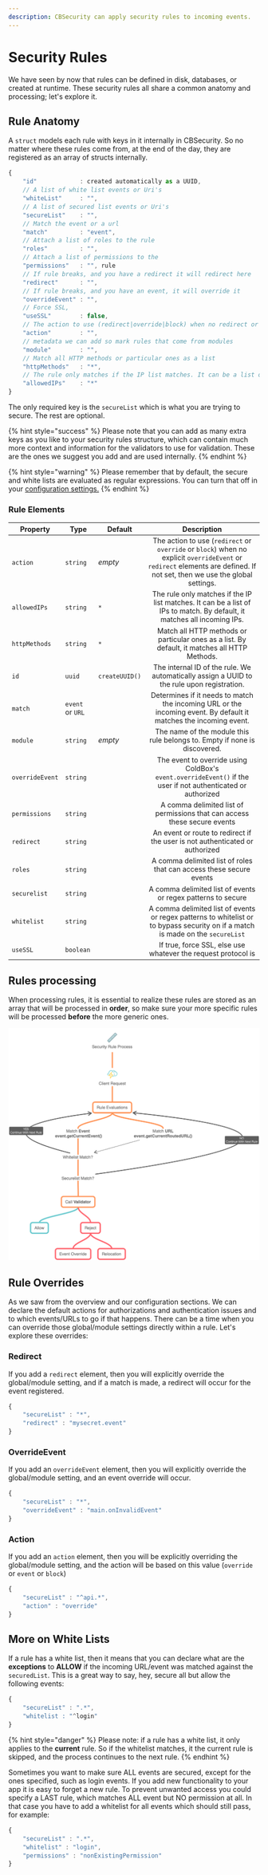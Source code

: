 ```yaml
---
description: CBSecurity can apply security rules to incoming events.
---
```


# Security Rules

We have seen by now that rules can be defined in disk, databases, or created at runtime.  These security rules all share a common anatomy and processing; let's explore it.

## Rule Anatomy

A `struct` models each rule with keys in it internally in CBSecurity.  So no matter where these rules come from, at the end of the day, they are registered as an array of structs internally.

```javascript
{
	"id"            : created automatically as a UUID,
	// A list of white list events or Uri's
	"whiteList"     : "", 
	// A list of secured list events or Uri's
	"secureList"    : "", 
	// Match the event or a url
	"match"         : "event", 
	// Attach a list of roles to the rule
	"roles"         : "", 
	// Attach a list of permissions to the 
	"permissions"   : "", rule
	// If rule breaks, and you have a redirect it will redirect here
	"redirect"      : "", 
	// If rule breaks, and you have an event, it will override it
	"overrideEvent" : "", 
	// Force SSL,
	"useSSL"        : false, 
	// The action to use (redirect|override|block) when no redirect or overrideEvent is defined in the rule.
	"action"        : "", 
	// metadata we can add so mark rules that come from modules
	"module"        : "", 
	// Match all HTTP methods or particular ones as a list
	"httpMethods"   : "*",
	// The rule only matches if the IP list matches. It can be a list of IPs to match. 
	"allowedIPs"    : "*" 
}
```

The only required key is the `secureList` which is what you are trying to secure. The rest are optional.

{% hint style="success" %}
Please note that you can add as many extra keys as you like to your security rules structure, which can contain much more context and information for the validators to use for validation.  These are the ones we suggest you add and are used internally.
{% endhint %}

{% hint style="warning" %}
Please remember that by default, the secure and white lists are evaluated as regular expressions. You can turn that off in your [configuration settings.](../getting-started/configuration/)
{% endhint %}

### Rule Elements



| Property        | Type             | Default        |                                                                                 Description                                                                                |
| --------------- | ---------------- | -------------- | :------------------------------------------------------------------------------------------------------------------------------------------------------------------------: |
| `action`        | `string`         | _empty_        | The action to use (`redirect` or `override` or `block`) when no explicit `overrideEvent` or `redirect` elements are defined.  If not set, then we use the global settings. |
| `allowedIPs`    | `string`         | `*`            |                          The rule only matches if the IP list matches. It can be a list of IPs to match. By default, it matches all incoming IPs.                          |
| `httpMethods`   | `string`         | `*`            |                                        Match all HTTP methods or particular ones as a list. By default, it matches all HTTP Methods.                                       |
| `id`            | `uuid`           | `createUUID()` |                                         The internal ID of the rule.  We automatically assign a UUID to the rule upon registration.                                        |
| `match`         | `event` or `URL` |                |                              Determines if it needs to match the incoming URL or the incoming event. By default it matches the incoming event.                             |
| `module`        | `string`         | _empty_        |                                                  The name of the module this rule belongs to. Empty if none is discovered.                                                 |
| `overrideEvent` | `string`         |                |                                The event to override using ColdBox's `event.overrideEvent()` if the user if not authenticated or authorized                                |
| `permissions`   | `string`         |                |                                                  A comma delimited list of permissions that can access these secure events                                                 |
| `redirect`      | `string`         |                |                                                An event or route to redirect if the user is not authenticated or authorized                                                |
| `roles`         | `string`         |                |                                                     A comma delimited list of roles that can access these secure events                                                    |
| `securelist`    | `string`         |                |                                                        A comma delimited list of events or regex patterns to secure                                                        |
| `whitelist`     | `string`         |                |                       A comma delimited list of events or regex patterns to whitelist or to bypass security on if a match is made on the `secureList`                      |
| `useSSL`        | `boolean`        |                |                                                        If true, force SSL, else use whatever the request protocol is                                                       |

##

## Rules processing

When processing rules, it is essential to realize these rules are stored as an array that will be processed in **order**, so make sure your more specific rules will be processed **before** the more generic ones.

![cbsecurity rules processing](../.gitbook/assets/SecurityRuleProcess.png)

##

## Rule Overrides

As we saw from the overview and our configuration sections. We can declare the default actions for authorizations and authentication issues and to which events/URLs to go if that happens. There can be a time when you can override those global/module settings directly within a rule. Let's explore these overrides:

### Redirect

If you add a `redirect` element, then you will explicitly override the global/module setting, and if a match is made, a redirect will occur for the event registered.

```javascript
{
    "secureList" : "*",
    "redirect" : "mysecret.event"
}
```

### OverrideEvent

If you add an `overrideEvent` element, then you will explicitly override the global/module setting, and an event override will occur.

```javascript
{
    "secureList" : "*",
    "overrideEvent" : "main.onInvalidEvent"
}
```

### Action

If you add an `action` element, then you will be explicitly overriding the global/module setting, and the action will be based on this value (`override` or `event` or `block`)

```javascript
{
    "secureList" : "^api.*",
    "action" : "override"
}
```

## More on White Lists

If a rule has a white list, then it means that you can declare what are the **exceptions** to **ALLOW** if the incoming URL/event was matched against the `securedList`. This is a great way to say, hey, secure all but allow the following events:

```javascript
{
    "secureList" : ".*",
    "whitelist : "^login"
}
```

{% hint style="danger" %}
Please note: if a rule has a white list, it only applies to the **current** rule. So if the whitelist matches, it the current rule is skipped, and the process continues to the next rule.
{% endhint %}

Sometimes you want to make sure ALL events are secured, except for the ones specified, such as login events. If you add new functionality to your app it is easy to forget a new rule. To prevent unwanted access you could specify a LAST rule, which matches ALL event but NO permission at all. In that case you have to add a whitelist for all events which should still pass, for example:

```javascript
{
    "secureList" : ".*",
    "whitelist" : "login",
    "permissions" : "nonExistingPermission"
}
```
